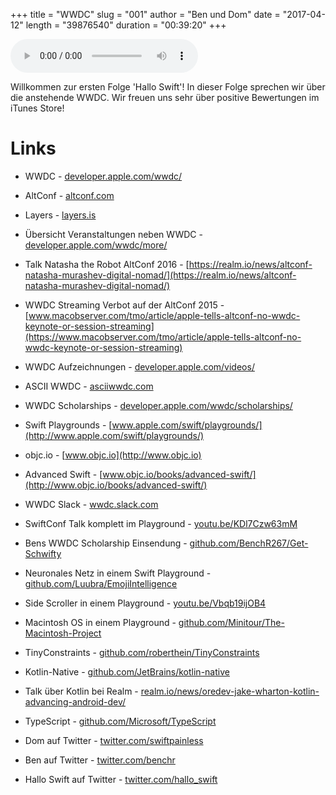 +++
title = "WWDC"
slug = "001"
author = "Ben und Dom"
date = "2017-04-12"
length = "39876540"
duration = "00:39:20"
+++

<audio controls>
    <source src="https://media.hallo-swift.de/file/halloswift/001.mp3" type="audio/mp3">
</audio>

Willkommen zur ersten Folge 'Hallo Swift'! In dieser Folge sprechen wir über die anstehende WWDC. Wir freuen uns sehr über positive Bewertungen im iTunes Store!

# Links

- WWDC - [developer.apple.com/wwdc/](http://developer.apple.com/wwdc/)
- AltConf - [altconf.com](http://altconf.com)
- Layers - [layers.is](http://layers.is)
- Übersicht Veranstaltungen neben WWDC - [developer.apple.com/wwdc/more/](http://developer.apple.com/wwdc/more/)
- Talk Natasha the Robot AltConf 2016 - [https://realm.io/news/altconf-natasha-murashev-digital-nomad/](https://realm.io/news/altconf-natasha-murashev-digital-nomad/)
- WWDC Streaming Verbot auf der AltConf 2015 - [www.macobserver.com/tmo/article/apple-tells-altconf-no-wwdc-keynote-or-session-streaming](https://www.macobserver.com/tmo/article/apple-tells-altconf-no-wwdc-keynote-or-session-streaming)
- WWDC Aufzeichnungen - [developer.apple.com/videos/](http://developer.apple.com/videos/)
- ASCII WWDC - [asciiwwdc.com](http://asciiwwdc.com)
- WWDC Scholarships - [developer.apple.com/wwdc/scholarships/](http://developer.apple.com/wwdc/scholarships/)
- Swift Playgrounds - [www.apple.com/swift/playgrounds/](http://www.apple.com/swift/playgrounds/)
- objc.io - [www.objc.io](http://www.objc.io)
- Advanced Swift - [www.objc.io/books/advanced-swift/](http://www.objc.io/books/advanced-swift/)
- WWDC Slack - [wwdc.slack.com](http://wwdc.slack.com)
- SwiftConf Talk komplett im Playground - [youtu.be/KDl7Czw63mM](http://youtu.be/KDl7Czw63mM)

- Bens WWDC Scholarship Einsendung - [github.com/BenchR267/Get-Schwifty](http://github.com/BenchR267/Get-Schwifty)
- Neuronales Netz in einem Swift Playground - [github.com/Luubra/EmojiIntelligence](http://github.com/Luubra/EmojiIntelligence)
- Side Scroller in einem Playground - [youtu.be/Vbqb19ijOB4](http://youtu.be/Vbqb19ijOB4)
- Macintosh OS in einem Playground - [github.com/Minitour/The-Macintosh-Project](http://github.com/Minitour/The-Macintosh-Project)

- TinyConstraints - [github.com/roberthein/TinyConstraints](http://github.com/roberthein/TinyConstraints)
- Kotlin-Native - [github.com/JetBrains/kotlin-native](http://github.com/JetBrains/kotlin-native)
- Talk über Kotlin bei Realm - [realm.io/news/oredev-jake-wharton-kotlin-advancing-android-dev/](https://realm.io/news/oredev-jake-wharton-kotlin-advancing-android-dev//)
- TypeScript - [github.com/Microsoft/TypeScript](http://github.com/Microsoft/TypeScript)

- Dom auf Twitter - [twitter.com/swiftpainless](http://twitter.com/swiftpainless)
- Ben auf Twitter - [twitter.com/benchr](http://twitter.com/benchr)
- Hallo Swift auf Twitter - [twitter.com/hallo_swift](http://twitter.com/hallo_swift)
